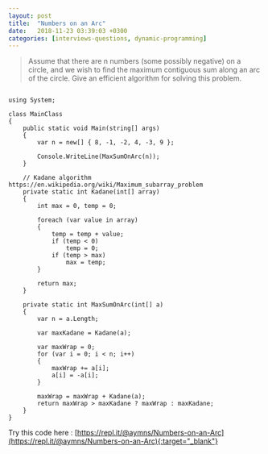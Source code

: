 ```yaml
---
layout: post
title:  "Numbers on an Arc"
date:   2018-11-23 03:39:03 +0300
categories: [interviews-questions, dynamic-programming]
---
```


> Assume that there are n numbers (some possibly negative) on a circle, and we wish to find the maximum contiguous sum along an arc of the circle. Give an efficient algorithm for solving this problem.

~~~

using System;

class MainClass
{
    public static void Main(string[] args)
    {
        var n = new[] { 8, -1, -2, 4, -3, 9 };

        Console.WriteLine(MaxSumOnArc(n));
    }

	// Kadane algorithm https://en.wikipedia.org/wiki/Maximum_subarray_problem
    private static int Kadane(int[] array)
    {
        int max = 0, temp = 0;

        foreach (var value in array)
        {
            temp = temp + value;
            if (temp < 0)
                temp = 0;
            if (temp > max)
                max = temp;
        }

        return max;
    }

    private static int MaxSumOnArc(int[] a)
    {
        var n = a.Length;

        var maxKadane = Kadane(a);

        var maxWrap = 0;
        for (var i = 0; i < n; i++)
        {
            maxWrap += a[i];
            a[i] = -a[i];
        }

        maxWrap = maxWrap + Kadane(a);
        return maxWrap > maxKadane ? maxWrap : maxKadane;
    }
}

~~~

Try this code here : [https://repl.it/@aymns/Numbers-on-an-Arc](https://repl.it/@aymns/Numbers-on-an-Arc){:target="_blank"}